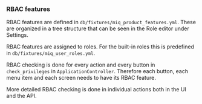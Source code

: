 ### RBAC features

RBAC features are defined in `db/fixtures/miq_product_features.yml`. These are
organized in a tree structure that can be seen in the Role editor under
Settings.

RBAC features are assigned to roles. For the built-in roles this is predefined in `db/fixtures/miq_user_roles.yml`.

RBAC checking is done for every action and every button in `check_privileges`
in `ApplicationController`. Therefore each button, each menu item and each
screen needs to have its RBAC feature.

More detailed RBAC checking is done in individual actions both in the UI and the API.
